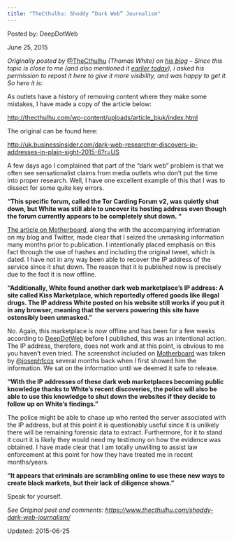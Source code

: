 ```yaml
---
title: "TheCthulhu: Shoddy “Dark Web” Journalism"
---
```


Posted by: DeepDotWeb 

<span>June 25, 2015</span>
    

<p><em>Originally posted by </em><a class="js-nav js-initial-focus" href="https://twitter.com/CthulhuSec" data-send-impression-cookie="true">@TheCthulhu</a> <em>(Thomas White) on <a href="https://www.thecthulhu.com/shoddy-dark-web-journalism/">his blog</a> &#8211; Since this topic is close to me (and also mentioned it <a href="http://www.reddit.com/r/DarkNetMarkets/comments/3az9cc/its_been_a_while_media_is_at_it_again/">earlier today</a>), i asked his permission to repost it here to give it more visibility, and was happy to get it. So here it is:</em></p>
<div class="oi_blog_post_content_holder">
<p>As outlets have a history of removing content where they make some mistakes, I have made a copy of the article below:</p>
<p><a href="http://thecthulhu.com/wp-content/uploads/article_biuk/index.html" target="_blank">http://thecthulhu.com/wp-content/uploads/article_biuk/index.html</a></p>
<p>The original can be found here:</p>
<p><a href="http://uk.businessinsider.com/dark-web-researcher-discovers-ip-addresses-in-plain-sight-2015-6?r=US" target="_blank">http://uk.businessinsider.com/dark-web-researcher-discovers-ip-addresses-in-plain-sight-2015-6?r=US</a></p>
<p>A few days ago I complained that part of the “dark web” problem is that we often see sensationalist claims from media outlets who don’t put the time into proper research. Well, I have one excellent example of this that I was to dissect for some quite key errors.</p>
<p><strong>“This specific forum, called the Tor Carding Forum v2, was quietly shut down, but White was still able to uncover its hosting address even though the forum currently appears to be completely shut down. “</strong></p>
<p><a href="http://motherboard.vice.com/read/this-researcher-is-hunting-down-ip-addresses-of-dark-web-sites" target="_blank">The article on Motherboard</a>, along the with the accompanying information on my blog and Twitter, made clear that I seized the unmasking information many months prior to publication. I intentionally placed emphasis on this fact through the use of hashes and including the original tweet, which is dated. I have not in any way been able to recover the IP address of the service since it shut down. The reason that it is published now is precisely due to the fact it is now offline.</p>
<p><strong>“Additionally, White found another dark web marketplace’s IP address: A site called Kiss Marketplace, which reportedly offered goods like illegal drugs. The IP address White posted on his website still works if you put it in any browser, meaning that the servers powering this site have ostensibly been unmasked.”</strong></p>
<p>No. Again, this marketplace is now offline and has been for a few weeks according to <a href="" target="_blank">DeepDotWeb</a> before I published, this was an intentional action. The IP address, therefore, does not work and at this point, is obvious to me you haven’t even tried. The screenshot included on <a href="http://motherboard.vice.com/read/this-researcher-is-hunting-down-ip-addresses-of-dark-web-sites" target="_blank">Motherboard</a> was taken by <a href="https://twitter.com/josephfcox" target="_blank">@josephfcox</a> several months back when I first showed him the information. We sat on the information until we deemed it safe to release.</p>
<p><strong>“With the IP addresses of these dark web marketplaces becoming public knowledge thanks to White’s recent discoveries, the police will also be able to use this knowledge to shut down the websites if they decide to follow up on White’s findings.”</strong></p>
<p>The police might be able to chase up who rented the server associated with the IP address, but at this point it is questionably useful since it is unlikely there will be remaining forensic data to extract. Furthermore, for it to stand it court it is likely they would need my testimony on how the evidence was obtained. I have made clear that I am totally unwilling to assist law enforcement at this point for how they have treated me in recent months/years.</p>
<p><strong>“It appears that criminals are scrambling online to use these new ways to create black markets, but their lack of diligence shows.”</strong></p>
<p>Speak for yourself.</p>
</div>
<p><em>See Original post and comments: <a href="https://www.thecthulhu.com/shoddy-dark-web-journalism/">https://www.thecthulhu.com/shoddy-dark-web-journalism/</a></em></p>
</div>
  Updated: 2015-06-25

